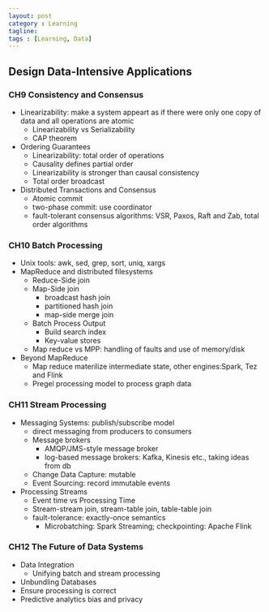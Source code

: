 ```yaml
---
layout: post
category : Learning
tagline: 
tags : [Learning, Data]
---
```


## Design Data-Intensive Applications

### CH9 Consistency and Consensus
  * Linearizability: make a system appeart as if there were only one copy of data and all operations are atomic
    * Linearizability vs Serializability
    * CAP theorem
  * Ordering Guarantees
    * Linearizability: total order of operations
    * Causality defines partial order
    * Linearizability is stronger than causal consistency
    * Total order broadcast
  * Distributed Transactions and Consensus
    * Atomic commit
    * two-phase commit: use coordinator
    * fault-tolerant consensus algorithms: VSR, Paxos, Raft and Zab, total order algorithms

### CH10 Batch Processing
  * Unix tools: awk, sed, grep, sort, uniq, xargs
  * MapReduce and distributed filesystems
    * Reduce-Side join
    * Map-Side join
      * broadcast hash join
      * partitioned hash join
      * map-side merge join
    * Batch Process Output
      * Build search index
      * Key-value stores
    * Map reduce vs MPP: handling of faults and use of memory/disk 
  * Beyond MapReduce
    * Map reduce materilize intermediate state, other engines:Spark, Tez and Flink
    * Pregel processing model to process graph data

### CH11 Stream Processing
  * Messaging Systems: publish/subscribe model
    * direct messaging from producers to consumers
    * Message brokers
      * AMQP/JMS-style message broker
      * log-based message brokers: Kafka, Kinesis etc., taking ideas from db
    * Change Data Capture: mutable
    * Event Sourcing: record immutable events
  * Processing Streams
    * Event time vs Processing Time
    * Stream-stream join, stream-table join, table-table join
    * fault-tolerance: exactly-once semantics
      * Microbatching: Spark Streaming; checkpointing: Apache Flink

### CH12 The Future of Data Systems 
  * Data Integration
    * Unifying batch and stream processing
  * Unbundling Databases
  * Ensure processing is correct
  * Predictive analytics bias and privacy
